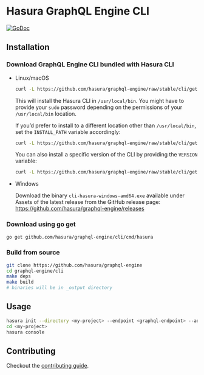 # Hasura GraphQL Engine CLI

[![GoDoc](https://godoc.org/github.com/hasura/graphql-engine/cli?status.svg)](https://godoc.org/github.com/hasura/graphql-engine/cli)

## Installation

### Download GraphQL Engine CLI bundled with Hasura CLI

- Linux/macOS
    ```bash
    curl -L https://github.com/hasura/graphql-engine/raw/stable/cli/get.sh | bash
    ```
    This will install the Hasura CLI in `/usr/local/bin`. You might have to provide your `sudo` password depending on the permissions of your `/usr/local/bin` location.
    
    If you’d prefer to install to a different location other than `/usr/local/bin`, set the `INSTALL_PATH` variable accordingly:
    ```bash
    curl -L https://github.com/hasura/graphql-engine/raw/stable/cli/get.sh | INSTALL_PATH=$HOME/bin bash
    ```
    
    You can also install a specific version of the CLI by providing the `VERSION` variable:
    ```bash
    curl -L https://github.com/hasura/graphql-engine/raw/stable/cli/get.sh | VERSION=v2.0.7 bash
    ```

- Windows

    Download the binary `cli-hasura-windows-amd64.exe` available under Assets of the latest release from the GitHub release page: https://github.com/hasura/graphql-engine/releases

### Download using go get

```bash
go get github.com/hasura/graphql-engine/cli/cmd/hasura
```

### Build from source

```bash
git clone https://github.com/hasura/graphql-engine
cd graphql-engine/cli
make deps
make build
# binaries will be in _output directory
```

## Usage

```bash
hasura init --directory <my-project> --endpoint <graphql-endpoint> --admin-secret <admin-secret>
cd <my-project>
hasura console
```

## Contributing

Checkout the [contributing guide](CONTRIBUTING.md).
